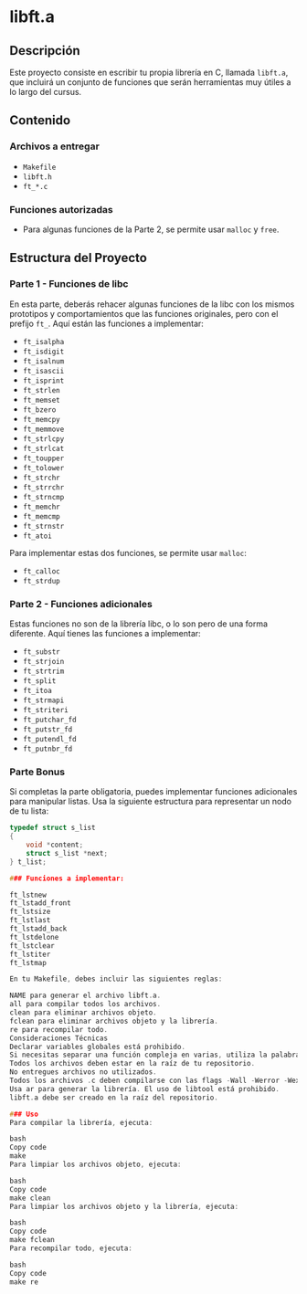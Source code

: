 # libft.a

## Descripción

Este proyecto consiste en escribir tu propia librería en C, llamada `libft.a`, que incluirá un conjunto de funciones que serán herramientas muy útiles a lo largo del cursus.

## Contenido

### Archivos a entregar

- `Makefile`
- `libft.h`
- `ft_*.c`

### Funciones autorizadas

- Para algunas funciones de la Parte 2, se permite usar `malloc` y `free`.

## Estructura del Proyecto

### Parte 1 - Funciones de libc

En esta parte, deberás rehacer algunas funciones de la libc con los mismos prototipos y comportamientos que las funciones originales, pero con el prefijo `ft_`. Aquí están las funciones a implementar:

- `ft_isalpha`
- `ft_isdigit`
- `ft_isalnum`
- `ft_isascii`
- `ft_isprint`
- `ft_strlen`
- `ft_memset`
- `ft_bzero`
- `ft_memcpy`
- `ft_memmove`
- `ft_strlcpy`
- `ft_strlcat`
- `ft_toupper`
- `ft_tolower`
- `ft_strchr`
- `ft_strrchr`
- `ft_strncmp`
- `ft_memchr`
- `ft_memcmp`
- `ft_strnstr`
- `ft_atoi`

Para implementar estas dos funciones, se permite usar `malloc`:
- `ft_calloc`
- `ft_strdup`

### Parte 2 - Funciones adicionales

Estas funciones no son de la librería libc, o lo son pero de una forma diferente. Aquí tienes las funciones a implementar:

- `ft_substr`
- `ft_strjoin`
- `ft_strtrim`
- `ft_split`
- `ft_itoa`
- `ft_strmapi`
- `ft_striteri`
- `ft_putchar_fd`
- `ft_putstr_fd`
- `ft_putendl_fd`
- `ft_putnbr_fd`

### Parte Bonus

Si completas la parte obligatoria, puedes implementar funciones adicionales para manipular listas. Usa la siguiente estructura para representar un nodo de tu lista:

```c
typedef struct s_list
{
    void *content;
    struct s_list *next;
} t_list;

### Funciones a implementar:

ft_lstnew
ft_lstadd_front
ft_lstsize
ft_lstlast
ft_lstadd_back
ft_lstdelone
ft_lstclear
ft_lstiter
ft_lstmap

En tu Makefile, debes incluir las siguientes reglas:

NAME para generar el archivo libft.a.
all para compilar todos los archivos.
clean para eliminar archivos objeto.
fclean para eliminar archivos objeto y la librería.
re para recompilar todo.
Consideraciones Técnicas
Declarar variables globales está prohibido.
Si necesitas separar una función compleja en varias, utiliza la palabra static.
Todos los archivos deben estar en la raíz de tu repositorio.
No entregues archivos no utilizados.
Todos los archivos .c deben compilarse con las flags -Wall -Werror -Wextra.
Usa ar para generar la librería. El uso de libtool está prohibido.
libft.a debe ser creado en la raíz del repositorio.

### Uso
Para compilar la librería, ejecuta:

bash
Copy code
make
Para limpiar los archivos objeto, ejecuta:

bash
Copy code
make clean
Para limpiar los archivos objeto y la librería, ejecuta:

bash
Copy code
make fclean
Para recompilar todo, ejecuta:

bash
Copy code
make re
